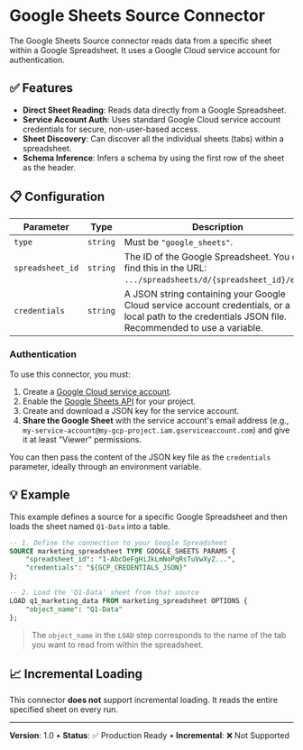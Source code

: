 # Google Sheets Source Connector

The Google Sheets Source connector reads data from a specific sheet within a Google Spreadsheet. It uses a Google Cloud service account for authentication.

## ✅ Features

- **Direct Sheet Reading**: Reads data directly from a Google Spreadsheet.
- **Service Account Auth**: Uses standard Google Cloud service account credentials for secure, non-user-based access.
- **Sheet Discovery**: Can discover all the individual sheets (tabs) within a spreadsheet.
- **Schema Inference**: Infers a schema by using the first row of the sheet as the header.

## 📋 Configuration

| Parameter | Type | Description | Required | Example |
|---|---|---|:---:|---|
| `type` | `string` | Must be `"google_sheets"`. | ✅ | `"google_sheets"` |
| `spreadsheet_id` | `string` | The ID of the Google Spreadsheet. You can find this in the URL: `.../spreadsheets/d/{spreadsheet_id}/edit`. | ✅ | `"1-AbcDeFgHiJkLmNoPqRsTuVwXyZ..."`|
| `credentials`| `string` | A JSON string containing your Google Cloud service account credentials, or a local path to the credentials JSON file. Recommended to use a variable. | ✅ | `"${GCP_CREDENTIALS_JSON}"` |

### Authentication
To use this connector, you must:
1.  Create a [Google Cloud service account](https://cloud.google.com/iam/docs/service-accounts-create).
2.  Enable the [Google Sheets API](https://console.cloud.google.com/apis/library/sheets.googleapis.com) for your project.
3.  Create and download a JSON key for the service account.
4.  **Share the Google Sheet** with the service account's email address (e.g., `my-service-account@my-gcp-project.iam.gserviceaccount.com`) and give it at least "Viewer" permissions.

You can then pass the content of the JSON key file as the `credentials` parameter, ideally through an environment variable.

## 💡 Example

This example defines a source for a specific Google Spreadsheet and then loads the sheet named `Q1-Data` into a table.

```sql
-- 1. Define the connection to your Google Spreadsheet
SOURCE marketing_spreadsheet TYPE GOOGLE_SHEETS PARAMS {
    "spreadsheet_id": "1-AbcDeFgHiJkLmNoPqRsTuVwXyZ...",
    "credentials": "${GCP_CREDENTIALS_JSON}"
};

-- 2. Load the 'Q1-Data' sheet from that source
LOAD q1_marketing_data FROM marketing_spreadsheet OPTIONS {
    "object_name": "Q1-Data"
};
```
> The `object_name` in the `LOAD` step corresponds to the name of the tab you want to read from within the spreadsheet.

## 📈 Incremental Loading

This connector **does not** support incremental loading. It reads the entire specified sheet on every run.

---
**Version**: 1.0 • **Status**: ✅ Production Ready • **Incremental**: ❌ Not Supported 